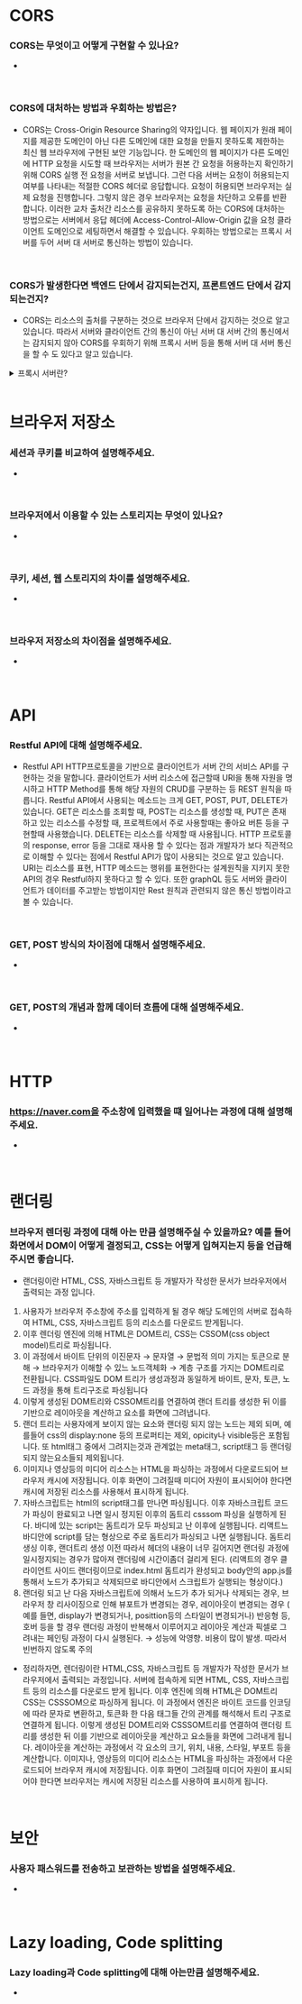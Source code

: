 # CORS

### CORS는 무엇이고 어떻게 구현할 수 있나요?

-

<br/>

### CORS에 대처하는 방법과 우회하는 방법은?

- CORS는 Cross-Origin Resource Sharing의 약자입니다. 웹 페이지가 원래 페이지를 제공한 도메인이 아닌 다른 도메인에 대한 요청을 만들지 못하도록 제한하는 최신 웹 브라우저에 구현된 보안 기능입니다.
한 도메인의 웹 페이지가 다른 도메인에 HTTP 요청을 시도할 때 브라우저는 서버가 원본 간 요청을 허용하는지 확인하기 위해 CORS 실행 전 요청을 서버로 보냅니다. 그런 다음 서버는 요청이 허용되는지 여부를 나타내는 적절한 CORS 헤더로 응답합니다. 요청이 허용되면 브라우저는 실제 요청을 진행합니다. 그렇지 않은 경우 브라우저는 요청을 차단하고 오류를 반환합니다.
이러한 교차 출처간 리소스를 공유하지 못하도록 하는 CORS에 대처하는 방법으로는 서버에서 응답 헤더에 Access-Control-Allow-Origin 값을 요청 클라이언트 도메인으로 세팅하면서 해결할 수 있습니다.
우회하는 방법으로는 프록시 서버를 두어 서버 대 서버로 통신하는 방법이 있습니다.

<br/>

### CORS가 발생한다면 백엔드 단에서 감지되는건지, 프론트엔드 단에서 감지되는건지?

- CORS는 리소스의 출처를 구분하는 것으로 브라우저 단에서 감지하는 것으로 알고 있습니다.
따라서 서버와 클라이언트 간의 통신이 아닌 서버 대 서버 간의 통신에서는 감지되지 않아 CORS를 우회하기 위해 프록시 서버 등을 통해 서버 대 서버 통신을 할 수 도 있다고 알고 있습니다.
<details>
  <summary>프록시 서버란?</summary>

- 프록시 서버란 클라이언트와 서버 사이에서 대리로 통신하도록 하는 서버입니다. 클라이언트는 프록시 서버로, 프록시 서버는 해당 요청을 웹서버로 전달하며 그 응답을 받아 다시 클라이언트로 전달하게 됩니다. 이렇게 프록시 서버를 둘 경우 프록시 서버를 캐시서버로 사용하거나 보안상 IP를 숨기는 등 활용 가능합니다.

</details>
<br/>

# 브라우저 저장소

### 세션과 쿠키를 비교하여 설명해주세요.

-

<br/>

### 브라우저에서 이용할 수 있는 스토리지는 무엇이 있나요?

-

<br/>

### 쿠키, 세션, 웹 스토리지의 차이를 설명해주세요.

-

<br/>

### 브라우저 저장소의 차이점을 설명해주세요.

-

<br/>

# API

### Restful API에 대해 설명해주세요.

- Restful API HTTP프로토콜을 기반으로 클라이언트가 서버 간의 서비스 API를 구현하는 것을 말합니다. 클라이언트가 서버 리소스에 접근할때 URI을 통해 자원을 명시하고 HTTP Method를 통해 해당 자원의 CRUD를 구분하는 등 REST 원칙을 따릅니다.
Restful API에서 사용되는 메소드는 크게 GET, POST, PUT, DELETE가 있습니다. GET은 리소스를 조회할 때, POST는 리소스를 생성할 때, PUT은 존재하고 있는 리소스를 수정할 때, 프로젝트에서 주로 사용할때는 좋아요 버튼 등을 구현할때 사용했습니다. DELETE는 리소스를 삭제할 때 사용됩니다.
HTTP 프로토콜의 response, error 등을 그대로 재사용 할 수 있다는 점과 개발자가 보다 직관적으로 이해할 수 있다는 점에서 Restful API가 많이 사용되는 것으로 알고 있습니다. URI는 리소스를 표현, HTTP 메소드는 행위를 표현한다는 설계원칙을 지키지 못한 API의 경우 Restful하지 못하다고 할 수 있다.
또한 graphQL 등도 서버와 클라이언트가 데이터를 주고받는 방법이지만 Rest 원칙과 관련되지 않은 통신 방법이라고 볼 수 있습니다.

<br/>

### GET, POST 방식의 차이점에 대해서 설명해주세요.

-

<br/>

### GET, POST의 개념과 함께 데이터 흐름에 대해 설명해주세요.

-

<br/>

# HTTP

### https://naver.com을 주소창에 입력했을 떄 일어나는 과정에 대해 설명해주세요.

-

<br/>

# 랜더링

### 브라우저 렌더링 과정에 대해 아는 만큼 설명해주실 수 있을까요? 예를 들어 화면에서 DOM이 어떻게 결정되고, CSS는 어떻게 입혀지는지 등을 언급해주시면 좋습니다.

- 랜더링이란 HTML, CSS, 자바스크립트 등 개발자가 작성한 문서가 브라우저에서 출력되는 과정 입니다.
1. 사용자가 브라우저 주소창에 주소를 입력하게 될 경우 해당 도메인의 서버로 접속하여 HTML, CSS, 자바스크립트 등의 리소스를 다운로드 받게됩니다.
2. 이후 렌더링 엔진에 의해 HTML은 DOM트리, CSS는 CSSOM(css object model)트리로 파싱됩니다.
3. 이 과정에서 바이트 단위의 이진문자 → 문자열 → 문법적 의미 가지는 토큰으로 분해 → 브라우저가 이해할 수 있느 노드객체화 → 계층 구조를 가지는 DOM트리로 전환됩니다.
CSS파일도 DOM 트리가 생성과정과 동일하게 바이트, 문자, 토큰, 노드 과정을 통해 트리구조로 파싱됩니다
4. 이렇게 생성된 DOM트리와 CSSOM트리를 연결하여 랜더 트리를 생성한 뒤 이를 기반으로 레이아웃을 계산하고 요소를 화면에 그려냅니다.
5. 랜더 트리는 사용자에게 보이지 않는 요소와 랜더링 되지 않는 노드는 제외 되며, 예를들어 css의 display:none 등의 프로퍼티는 제외, opicity나 visible등은 포함됩니다. 또 html태그 중에서 그려지는것과 관계없는 meta태그, script태그 등 랜더링 되지 않는요소들되 제외됩니다.
6. 이미지나 영상등의 미디어 리소스는 HTML을 파싱하는 과정에서 다운로드되어 브라우저 캐시에 저장됩니다. 이후 화면이 그려질때 미디어 자원이 표시되어야 한다면 캐시에 저장된 리소스를 사용해서 표시하게 됩니다.
7. 자바스크립트는 html의 script태그를 만나면 파싱됩니다. 이후 자바스크립트 코드가 파싱이 완료되고 나면 일시 정지된 이후의 돔트리 csssom 파싱을 실행하게 된다. 바디에 있는 script는 돔트리가 모두 파싱되고 난 이후에 실행됩니다. 리액트느 바디안에 script를 담는 형상으로 주로 돔트리가 파싱되고 나면 실행됩니다. 돔트리 생싱 이후, 랜더트리 생성 이전 따라서 헤더의 내용이 너무 길어지면 랜더링 과정에 일시정지되는 경우가 많아져 랜더링에 시간이좀더 걸리게 된다.
(리액트의 경우 클라이언트 사이드 랜더링이므로 index.html 돔트리가 완성되고 body안의 app.js를 통해서 노드가 추가되고 삭제되므로 바디안에서 스크립트가 실행되는 형상이다.)
8. 랜더링 되고 난 다음 자바스크립트에 의해서 노드가 추가 되거나 삭제되는 경우, 브라우저 창 리사이징으로 인해 뷰포트가 변경되는 경우, 레이아웃이 변경되는 경우 ( 예를 들면, display가 변경되거나, posittion등의 스타일이 변경되거나) 반응형 등, 호버 등을 할 경우 랜더링 과정이 반복해서 이루어지고 레이아웃 계산과 픽셀로 그려내는 페인팅 과정이 다시 실행된다. → 성능에 악영향. 비용이 많이 발생. 따라서 빈번하지 않도록 주의

- 정리하자면,
렌더링이란 HTML,CSS, 자바스크립트 등 개발자가 작성한 문서가 브라우저에서 출력되는 과정입니다.
서버에 접속하게 되면 HTML, CSS, 자바스크립트 등의 리소스를 다운로드 받게 됩니다.
이후 엔진에 의해 HTML은 DOM트리 CSS는 CSSSOM으로 파싱하게 됩니다. 이 과정에서 엔진은 바이트 코드를 인코딩에 따라 문자로 변환하고, 토큰화 한 다음 태그들 간의 관계를 해석해서 트리 구조로 연결하게 됩니다.
이렇게 생성된 DOM트리와 CSSSOM트리를 연결하여 랜더링 트리를 생성한 뒤 이를 기반으로 레이아웃을 계산하고 요소들을 화면에 그려내게 됩니다. 레이아웃을 계산하는 과정에서 각 요소의 크기, 위치, 내용, 스타일, 부포트 등을 계산합니다. 이미지나, 영상등의 미디어 리소스는 HTML을 파싱하는 과정에서 다운로드되어 브라우저 캐시에 저장됩니다. 이후 화면이 그려질때 미디어 자원이 표시되어야 한다면 브라우저는 캐시에 저장된 리소스를 사용하여 표시하게 됩니다.

<br/>

# 보안

### 사용자 패스워드를 전송하고 보관하는 방법을 설명해주세요.

-

<br/>

# Lazy loading, Code splitting

### Lazy loading과 Code splitting에 대해 아는만큼 설명해주세요.

-
